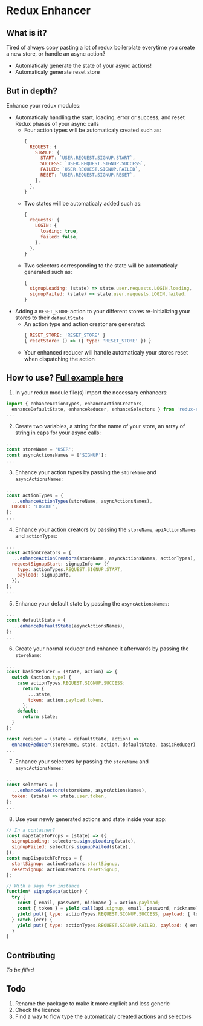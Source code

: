 # Redux Enhancer

## What is it?
Tired of always copy pasting a lot of redux boilerplate everytime you create a new store, or handle an async action?
- Automaticaly generate the state of your async actions!
- Automaticaly generate reset store

## But in depth?

Enhance your redux modules:
- Automaticaly handling the start, loading, error or success, and reset Redux phases of your async calls
  - Four action types will be automaticaly created such as:
    ```javascript
    {
      REQUEST: {
        SIGNUP: {
          START: `USER.REQUEST.SIGNUP.START`,
          SUCCESS: `USER.REQUEST.SIGNUP.SUCCESS`,
          FAILED: `USER.REQUEST.SIGNUP.FAILED`,
          RESET: `USER.REQUEST.SIGNUP.RESET`,
        },
      },
    }
    ```
  - Two states will be automaticaly added such as:
    ```javascript
    {
      requests: {
        LOGIN: {
          loading: true,
          failed: false,
        },
      },
    }
    ```
  - Two selectors corresponding to the state will be automaticaly generated such as:
    ```javascript
    {
      signupLoading: (state) => state.user.requests.LOGIN.loading,
      signupFailed: (state) => state.user.requests.LOGIN.failed,
    }
    ```
- Adding a `RESET_STORE` action to your different stores re-initializing your stores to their `defaultState`
  - An action type and action creator are generated:
    ```javascript
    { RESET_STORE: 'RESET_STORE' }
    { resetStore: () => ({ type: 'RESET_STORE' }) }  
    ```
  - Your enhanced reducer will handle automaticaly your stores reset when dispatching the action

## How to use? [Full example here](./documentation/fullCodeExample.js)

1. In your redux module file(s) import the necessary enhancers:
  ```javascript
  import { enhanceActionTypes, enhanceActionCreators,
    enhanceDefaultState, enhanceReducer, enhanceSelectors } from 'redux-enhancer';
  ...
  ```

2. Create two variables, a string for the name of your store, an array of string in caps for your async calls:
  ```javascript
  ...
  const storeName = 'USER';
  const asyncActionsNames = ['SIGNUP'];
  ...
  ```

3. Enhance your action types by passing the `storeName` and `asyncActionsNames`:
  ```javascript
  ...
  const actionTypes = {
    ...enhanceActionTypes(storeName, asyncActionsNames),
    LOGOUT: 'LOGOUT',
  };
  ...
  ```

4. Enhance your action creators by passing the `storeName`, `apiActionsNames` and `actionTypes`:
  ```javascript
  ...
  const actionCreators = {
    ...enhanceActionCreators(storeName, asyncActionsNames, actionTypes),
    requestSignupStart: signupInfo => ({
      type: actionTypes.REQUEST.SIGNUP.START,
      payload: signupInfo,
    }),
  };
  ...
  ```

5. Enhance your default state by passing the `asyncActionsNames`:
  ```javascript
  ...
  const defaultState = {
    ...enhanceDefaultState(asyncActionsNames),
  };
  ...
  ```

6. Create your normal reducer and enhance it afterwards by passing the `storeName`:
  ```javascript
  ...
  const basicReducer = (state, action) => {
    switch (action.type) {
      case actionTypes.REQUEST.SIGNUP.SUCCESS:
        return {
          ...state,
          token: action.payload.token,
        };
      default:
        return state;
    }
  };

  const reducer = (state = defaultState, action) =>
    enhanceReducer(storeName, state, action, defaultState, basicReducer);
  ...
  ```

7. Enhance your selectors by passing the `storeName` and `asyncActionsNames`:
  ```javascript
  ...
  const selectors = {
    ...enhanceSelectors(storeName, asyncActionsNames),
    token: (state) => state.user.token,
  };
  ...
  ```

8. Use your newly generated actions and state inside your app:
  ```javascript
  // In a container?
  const mapStateToProps = (state) => ({
    signupLoading: selectors.signupLoading(state),
    signupFailed: selectors.signupFailed(state),
  });
  const mapDispatchToProps = {
    startSignup: actionCreators.startSignup,
    resetSignup: actionCreators.resetSignup,
  };

  // With a saga for instance
  function* signupSaga(action) {
    try {
      const { email, password, nickname } = action.payload;
      const { token } = yield call(api.signup, email, password, nickname);
      yield put({ type: actionTypes.REQUEST.SIGNUP.SUCCESS, payload: { token } });
    } catch (err) {
      yield put({ type: actionTypes.REQUEST.SIGNUP.FAILED, payload: { err } });
    }
  }
  ```

## Contributing

*To be filled*

## Todo

1. Rename the package to make it more explicit and less generic
2. Check the licence
3. Find a way to flow type the automaticaly created actions and selectors
